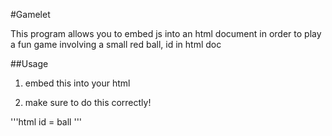#Gamelet

This program allows you to embed js into an html document in order to play a fun game involving a small red ball, id in html doc

##Usage

1. embed this into your html

2. make sure to do this correctly!

'''html id = ball
'''

